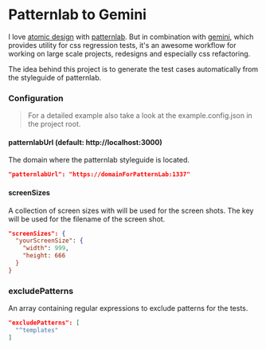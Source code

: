 # Patternlab to Gemini

I love [atomic design](http://atomicdesign.bradfrost.com) with [patternlab](http://patternlab.io). 
But in combination with [gemini](https://github.com/gemini-testing/gemini), which provides utility for css regression tests, 
it's an awesome workflow for working on large scale projects, redesigns and especially css refactoring.

The idea behind this project is to generate the test cases automatically from the styleguide of patternlab.

### Configuration

> For a detailed example also take a look at the example.config.json in the project root.

#### patternlabUrl (default: http://localhost:3000)

The domain where the patternlab styleguide is located.

```json
"patternlabUrl": "https://domainForPatternLab:1337"
```

#### screenSizes

A collection of screen sizes with will be used for the screen shots. The key will be used for the filename of the screen shot.

```json
"screenSizes": {
  "yourScreenSize": {
    "width": 999,
    "height: 666
  }
}
```

### excludePatterns

An array containing regular expressions to exclude patterns for the tests.

```json
"excludePatterns": [
  "^templates"
]
```
